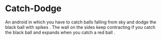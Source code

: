 # Catch-Dodge
An android in which you have to catch balls falling from sky and dodge the black ball with spikes . The wall on the sides keep contracting if you catch the black ball and expands when you catch a red ball .
